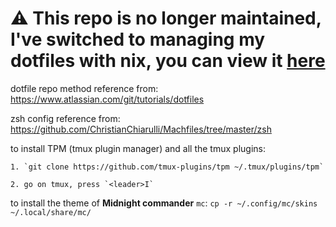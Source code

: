 # ⚠️ This repo is no longer maintained, I've switched to managing my dotfiles with nix, you can view it [here](https://github.com/howarddo2208/nixfiles)
dotfile repo method reference from: https://www.atlassian.com/git/tutorials/dotfiles

zsh config reference from: https://github.com/ChristianChiarulli/Machfiles/tree/master/zsh

to install TPM (tmux plugin manager) and all the tmux plugins:

    1. `git clone https://github.com/tmux-plugins/tpm ~/.tmux/plugins/tpm`

    2. go on tmux, press `<leader>I`

to install the theme of **Midnight commander** `mc`: `cp -r ~/.config/mc/skins ~/.local/share/mc/`
